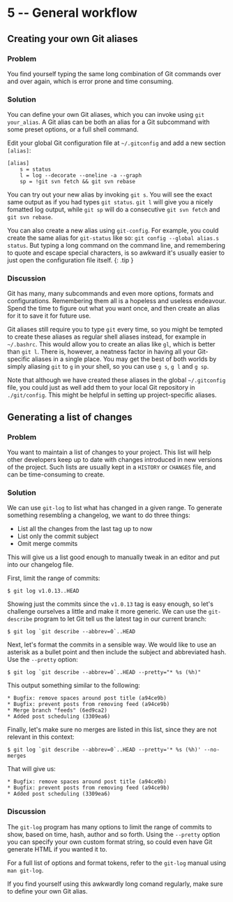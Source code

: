 # 5 -- General workflow

## Creating your own Git aliases

### Problem

You find yourself typing the same long combination of Git commands over and over again, which is error prone and time consuming.

### Solution

You can define your own Git aliases, which you can invoke using `git your_alias`. A Git alias can be both an alias for a Git subcommand with some preset options, or a full shell command.

Edit your global Git configuration file at `~/.gitconfig` and add a new section `[alias]`:

    [alias]
        s = status
        l = log --decorate --oneline -a --graph
        sp = !git svn fetch && git svn rebase

You can try out your new alias by invoking `git s`. You will see the exact same output as if you had types `git status`. `git l` will give you a nicely fomatted log output, while `git sp` will do a consecutive `git svn fetch` and `git svn rebase`.

You can also create a new alias using `git-config`. For example, you could create the same alias for `git-status` like so: `git config --global alias.s status`. But typing a long command on the command line, and remembering to quote and escape special characters, is so awkward it's usually easier to just open the configuration file itself.
{: .tip }

### Discussion

Git has many, many subcommands and even more options, formats and configurations. Remembering them all is a hopeless and useless endeavour. Spend the time to figure out what you want once, and then create an alias for it to save it for future use.

Git aliases still require you to type `git` every time, so you might be tempted to create these aliases as regular shell aliases instead, for example in `~/.bashrc`. This would allow you to create an alias like `gl`, which is better than `git l`. There is, however, a neatness factor in having all your Git-specific aliases in a single place. You may get the best of both worlds by simply aliasing `git` to `g` in your shell, so you can use `g s`, `g l` and `g sp`.

Note that although we have created these aliases in the global `~/.gitconfig` file, you could just as well add them to your local Git repository in `./git/config`. This might be helpful in setting up project-specific aliases.

## Generating a list of changes

### Problem

You want to maintain a list of changes to your project. This list will help other developers keep up to date with changes introduced in new versions of the project. Such lists are usually kept in a `HISTORY` or `CHANGES` file, and can be time-consuming to create.

### Solution

We can use `git-log` to list what has changed in a given range. To generate something resembling a changelog, we want to do three things:

* List all the changes from the last tag up to now
* List only the commit subject
* Omit merge commits

This will give us a list good enough to manually tweak in an editor and put into our changelog file.

First, limit the range of commits:

    $ git log v1.0.13..HEAD

Showing just the commits since the `v1.0.13` tag is easy enough, so let's challenge ourselves a little and make it more generic. We can use the `git-describe` program to let Git tell us the latest tag in our current branch:

    $ git log `git describe --abbrev=0`..HEAD

Next, let's format the commits in a sensible way. We would like to use an asterisk as a bullet point and then include the subject and abbreviated hash. Use the `--pretty` option:

    $ git log `git describe --abbrev=0`..HEAD --pretty="* %s (%h)"

This output something similar to the following:

    * Bugfix: remove spaces around post title (a94ce9b)
    * Bugfix: prevent posts from removing feed (a94ce9b)
    * Merge branch "feeds" (6ed9ca2)
    * Added post scheduling (3309ea6)

Finally, let's make sure no merges are listed in this list, since they are not relevant in this context:

    $ git log `git describe --abbrev=0`..HEAD --pretty='* %s (%h)' --no-merges

That will give us:

    * Bugfix: remove spaces around post title (a94ce9b)
    * Bugfix: prevent posts from removing feed (a94ce9b)
    * Added post scheduling (3309ea6)

### Discussion

The `git-log` program has many options to limit the range of commits to show, based on time, hash, author and so forth. Using the `--pretty` option you can specify your own custom format string, so could even have Git generate HTML if you wanted it to.

For a full list of options and format tokens, refer to the `git-log` manual using `man git-log`.

If you find yourself using this awkwardly long comand regularly, make sure to define your own Git alias.

